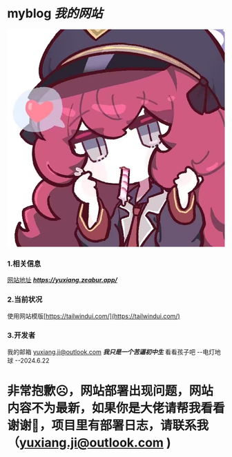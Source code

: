 # myblog ***我的网站***
![](public/avatar.jpg) 
### 1.相关信息
[网站地址](https://yuxiang.zeabur.app/) ***https://yuxiang.zeabur.app/***
### 2.当前状况
使用网站模版[https://tailwindui.com/](https://tailwindui.com/)
### 3.开发者
我的邮箱 
yuxiang.ji@outlook.com
***我只是一个苦逼初中生*** 看看孩子吧 
     --电灯地球 
     --2024.6.22 
# 非常抱歉☹️，网站部署出现问题，网站内容不为最新，如果你是大佬请帮我看看谢谢🙏，项目里有部署日志，请联系我（yuxiang.ji@outlook.com )


